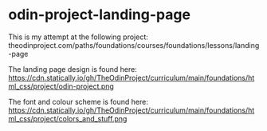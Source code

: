 # odin-project-landing-page

This is my attempt at the following project:
theodinproject.com/paths/foundations/courses/foundations/lessons/landing-page

The landing page design is found here:
https://cdn.statically.io/gh/TheOdinProject/curriculum/main/foundations/html_css/project/odin-project.png

The font and colour scheme is found here:
https://cdn.statically.io/gh/TheOdinProject/curriculum/main/foundations/html_css/project/colors_and_stuff.png
